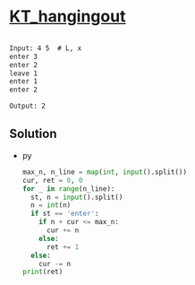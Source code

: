 # [KT_hangingout](https://open.kattis.com/problems/hangingout)

```en

```

```txt
Input: 4 5  # L, x
enter 3
enter 2
leave 1
enter 1
enter 2

Output: 2
```

## Solution

* py

  ```py
  max_n, n_line = map(int, input().split())
  cur, ret = 0, 0
  for _ in range(n_line):
    st, n = input().split()
    n = int(n)
    if st == 'enter':
      if n + cur <= max_n:
        cur += n
      else:
        ret += 1
    else:
      cur -= n
  print(ret)
  ```
